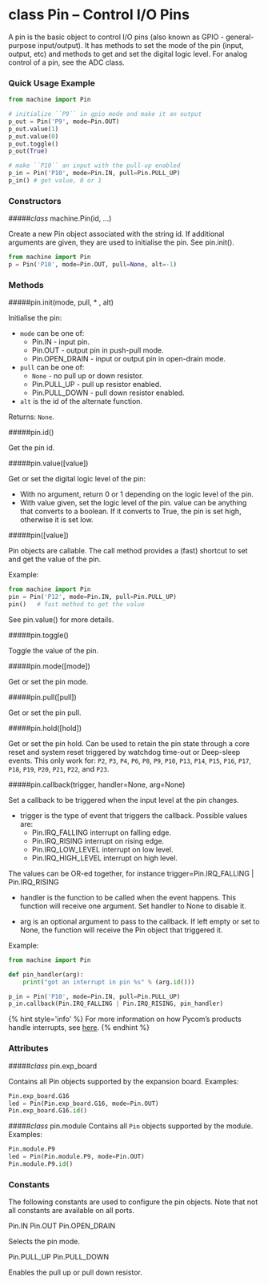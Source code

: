 # class Pin – Control I/O Pins
A pin is the basic object to control I/O pins (also known as GPIO - general-purpose input/output). It has methods to set the mode of the pin (input, output, etc) and methods to get and set the digital logic level. For analog control of a pin, see the ADC class.

### Quick Usage Example
```python
from machine import Pin

# initialize ``P9`` in gpio mode and make it an output
p_out = Pin('P9', mode=Pin.OUT)
p_out.value(1)
p_out.value(0)
p_out.toggle()
p_out(True)

# make ``P10`` an input with the pull-up enabled
p_in = Pin('P10', mode=Pin.IN, pull=Pin.PULL_UP)
p_in() # get value, 0 or 1
```

### Constructors

#####<class><i>class</i> machine.Pin(id, ...)</class>

Create a new Pin object associated with the string id. If additional arguments are given, they are used to initialise the pin. See <function>pin.init()</function>.

```python
from machine import Pin
p = Pin('P10', mode=Pin.OUT, pull=None, alt=-1)
```

### Methods

#####<function>pin.init(mode, pull, * , alt)</function>

Initialise the pin:

- ``mode`` can be one of:
	- <constant>Pin.IN</constant> - input pin.
	- <constant>Pin.OUT</constant> - output pin in push-pull mode.
	- <constant>Pin.OPEN_DRAIN</constant> - input or output pin in open-drain mode.
- ``pull`` can be one of:
	- ``None`` - no pull up or down resistor.
	- <constant>Pin.PULL_UP</constant> - pull up resistor enabled.
	- <constant>Pin.PULL_DOWN</constant> - pull down resistor enabled.
- ``alt`` is the id of the alternate function.

Returns: ``None``.

#####<function>pin.id()</function>

Get the pin id.

#####<function>pin.value([value])</function>

Get or set the digital logic level of the pin:
- With no argument, return 0 or 1 depending on the logic level of the pin.
- With value given, set the logic level of the pin. value can be anything that converts to a boolean. If it converts to True, the pin is set high, otherwise it is set low.

#####<function>pin([value])</function>

Pin objects are callable. The call method provides a (fast) shortcut to set and get the value of the pin.

Example:

```python
from machine import Pin
pin = Pin('P12', mode=Pin.IN, pull=Pin.PULL_UP)
pin()   # fast method to get the value
```

See <function>pin.value()</function> for more details.

#####<function>pin.toggle()</function>

Toggle the value of the pin.

#####<function>pin.mode([mode])</function>

Get or set the pin mode.

#####<function>pin.pull([pull])</function>

Get or set the pin pull.

#####<function>pin.hold([hold])</function>

Get or set the pin hold. Can be used to retain the pin state through a core
reset and system reset triggered by watchdog time-out or Deep-sleep events.
This only work for:  `P2`, `P3`, `P4`, `P6`, `P8`, `P9`, `P10`, `P13`, `P14`,
 `P15`, `P16`, `P17`, `P18`, `P19`, `P20`, `P21`, `P22`, and `P23`.

#####<function>pin.callback(trigger, handler=None, arg=None)</function>

Set a callback to be triggered when the input level at the pin changes.

- trigger is the type of event that triggers the callback. Possible values are:
	- <constant>Pin.IRQ_FALLING</constant> interrupt on falling edge.
	- <constant>Pin.IRQ_RISING</constant> interrupt on rising edge.
	- <constant>Pin.IRQ_LOW_LEVEL</constant> interrupt on low level.
	- <constant>Pin.IRQ_HIGH_LEVEL</constant> interrupt on high level.

The values can be OR-ed together, for instance trigger=Pin.IRQ_FALLING | Pin.IRQ_RISING

- handler is the function to be called when the event happens. This function will receive one argument. Set handler to None to disable it.

- arg is an optional argument to pass to the callback. If left empty or set to None, the function will receive the Pin object that triggered it.

Example:

```python
from machine import Pin

def pin_handler(arg):
    print("got an interrupt in pin %s" % (arg.id()))

p_in = Pin('P10', mode=Pin.IN, pull=Pin.PULL_UP)
p_in.callback(Pin.IRQ_FALLING | Pin.IRQ_RISING, pin_handler)
```

{% hint style='info' %}
For more information on how Pycom’s products handle interrupts, see [here](../../../toolsandfeatures/notes.md).
{% endhint %}


### Attributes

#####<class><i>class</i> pin.exp_board</class>

Contains all Pin objects supported by the expansion board. Examples:

```python
Pin.exp_board.G16
led = Pin(Pin.exp_board.G16, mode=Pin.OUT)
Pin.exp_board.G16.id()
```

#####<class><i>class</i>  pin.module</class>
Contains all ``Pin`` objects supported by the module. Examples:

```python
Pin.module.P9
led = Pin(Pin.module.P9, mode=Pin.OUT)
Pin.module.P9.id()
```

### Constants
The following constants are used to configure the pin objects. Note that not all constants are available on all ports.

<constant>Pin.IN</constant> <constant>Pin.OUT</constant> <constant>Pin.OPEN_DRAIN</constant>

Selects the pin mode.

<constant>Pin.PULL_UP</constant> <constant>Pin.PULL_DOWN</constant>

Enables the pull up or pull down resistor.
